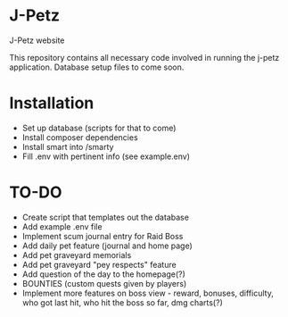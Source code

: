 # J-Petz
J-Petz website

This repository contains all necessary code involved in running the j-petz application. Database setup files to come soon.

# Installation
* Set up database (scripts for that to come)
* Install composer dependencies
* Install smart into /smarty
* Fill .env with pertinent info (see example.env)

# TO-DO
* Create script that templates out the database
* Add example .env file
* Implement scum journal entry for Raid Boss
* Add daily pet feature (journal and home page)
* Add pet graveyard memorials
* Add pet graveyard "pey respects" feature
* Add question of the day to the homepage(?)
* BOUNTIES (custom quests given by players)
* Implement more features on boss view - reward, bonuses, difficulty, who got last hit, who hit the boss so far, dmg charts(?)
